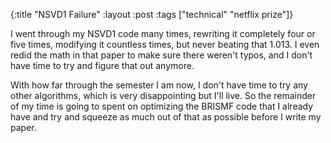 {:title "NSVD1 Failure"
 :layout :post
 :tags ["technical" "netflix prize"]}

I went through my NSVD1 code many times, rewriting it completely four or five times, modifying it countless times, but never beating that 1.013. I even redid the math in that paper to make sure there weren't typos, and I don't have time to try and figure that out anymore.

With how far through the semester I am now, I don't have time to try any other algorithms, which is very disappointing but I'll live. So the remainder of my time is going to spent on optimizing the BRISMF code that I already have and try and squeeze as much out of that as possible before I write my paper.
